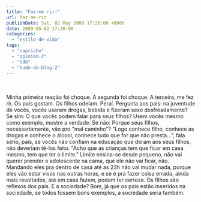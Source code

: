 ```yaml
---
title: "Faz-me rir!"
url: faz-me-rir
publishDate: Sat, 02 May 2009 17:20:00 +0000
date: 2009-05-02 17:20:00
categories: 
  - "estilo-de-vida"
tags: 
  - "capricho"
  - "opiniao-2"
  - "tdb"
  - "tudo-de-blog-2"
---
```

<div><br></div><div><br></div><a href="http://1.bp.blogspot.com/_BzqI_RDZ6O4/SfyCojZg4dI/AAAAAAAAAYU/IPnAK0jvlYk/s1600-h/3512-000128.jpg"><img src="http://1.bp.blogspot.com/_BzqI_RDZ6O4/SfyCojZg4dI/AAAAAAAAAYU/IPnAK0jvlYk/s320/3512-000128.jpg" border="0" alt=""></a><span><div><span><span> </span>Minha primeira reação foi choque. A segunda foi choque. A terceira, me fez rir. Os pais gostam. Os filhos odeiam. Peraí. Pergunta aos pais: na juventude de vocês, vocês usaram drogas, bebida e fizeram sexo desfreadamente? Se sim: O que vocês podem falar para seus filhos? Usem vocês mesmo como exemplo, mostre a verdade. Se não: Porque seus filhos, necessariamente, vão pro "mal caminho"? “Logo conhece filho, conhece as drogas e conhece o álcool, conhece tudo que for que não presta...”, fala sério, pais, se vocês não confiam na educação que deram aos seus filhos, não deveriam tê-los feito. "Acho que as crianças tem que ficar em casa mesmo, tem que ter o limite." Limite ensina-se desde pequeno, não vai querer prender o adolescente na cama, que ele não vai ficar, não. Mandando eles pra dentro de casa até as 23h não vai mudar nada, porque eles vão estar vivos nas outras horas, e se é pra fazer coisa errada, ainda mais revoltados, até em casa fazem, podem ter certeza. Os filhos são reflexos dos pais. E a sociedade? Bom, já que os pais estão inseridos na sociedade, se todos fossem bons exemplos, a sociedade seria também.</span></div></span><div><br></div><div><br></div><div><a href="http://2.bp.blogspot.com/_BzqI_RDZ6O4/SfyC4W9-HdI/AAAAAAAAAYc/_0B7QdkOl_I/s1600-h/cap.jpg"><img src="http://2.bp.blogspot.com/_BzqI_RDZ6O4/SfyC4W9-HdI/AAAAAAAAAYc/_0B7QdkOl_I/s320/cap.jpg" border="0" alt=""></a></div>
